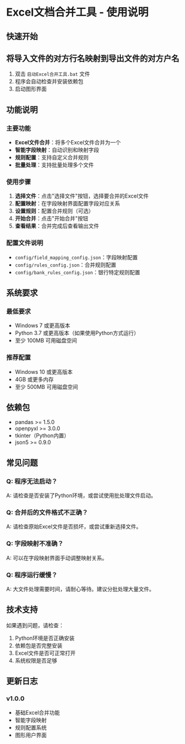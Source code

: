 # Excel文档合并工具 - 使用说明

## 快速开始

## 将导入文件的对方行名映射到导出文件的对方户名

1. 双击 `启动Excel合并工具.bat` 文件
2. 程序会自动检查并安装依赖包
3. 启动图形界面

## 功能说明

### 主要功能

- **Excel文件合并**：将多个Excel文件合并为一个
- **智能字段映射**：自动识别和映射字段
- **规则配置**：支持自定义合并规则
- **批量处理**：支持批量处理多个文件

### 使用步骤

1. **选择文件**：点击"选择文件"按钮，选择要合并的Excel文件
2. **配置映射**：在字段映射界面配置字段对应关系
3. **设置规则**：配置合并规则（可选）
4. **开始合并**：点击"开始合并"按钮
5. **查看结果**：合并完成后查看输出文件

### 配置文件说明

- `config/field_mapping_config.json`：字段映射配置
- `config/rules_config.json`：合并规则配置
- `config/bank_rules_config.json`：银行特定规则配置

## 系统要求

### 最低要求

- Windows 7 或更高版本
- Python 3.7 或更高版本（如果使用Python方式运行）
- 至少 100MB 可用磁盘空间

### 推荐配置

- Windows 10 或更高版本
- 4GB 或更多内存
- 至少 500MB 可用磁盘空间

## 依赖包

- pandas >= 1.5.0
- openpyxl >= 3.0.0
- tkinter（Python内置）
- json5 >= 0.9.0

## 常见问题

### Q: 程序无法启动？

A: 请检查是否安装了Python环境，或尝试使用批处理文件启动。

### Q: 合并后的文件格式不正确？

A: 请检查原始Excel文件是否损坏，或尝试重新选择文件。

### Q: 字段映射不准确？

A: 可以在字段映射界面手动调整映射关系。

### Q: 程序运行缓慢？

A: 大文件处理需要时间，请耐心等待。建议分批处理大量文件。

## 技术支持

如果遇到问题，请检查：

1. Python环境是否正确安装
2. 依赖包是否完整安装
3. Excel文件是否可正常打开
4. 系统权限是否足够

## 更新日志

### v1.0.0

- 基础Excel合并功能
- 智能字段映射
- 规则配置系统
- 图形用户界面
